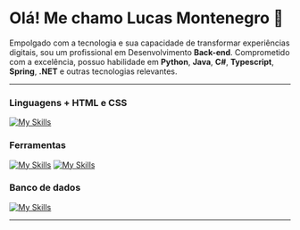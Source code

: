 # Olá! Me chamo Lucas Montenegro 👋

Empolgado com a tecnologia e sua capacidade de transformar experiências digitais, sou um profissional em Desenvolvimento **Back-end**. Comprometido com a excelência, possuo habilidade em **Python**, **Java**, **C#**, **Typescript**, **Spring**, **.NET** e outras tecnologias relevantes.

---

### Linguagens + HTML e CSS
[![My Skills](https://skillicons.dev/icons?i=cs,java,py,js,ts,html,css)](https://skillicons.dev)

### Ferramentas
[![My Skills](https://skillicons.dev/icons?i=react,nextjs,dotnet,svelte,vue,docker,express,git,figma,jest,nodejs,styledcomponents)](https://skillicons.dev)
[![My Skills](https://skillicons.dev/icons?i=angular,spring,rabbitmq,tailwind,threejs,vitest,yarn,firebase,azure,yarn)](https://skillicons.dev)
### Banco de dados
[![My Skills](https://skillicons.dev/icons?i=firebase,mongodb,mysql,postgres)](https://skillicons.dev)

---
